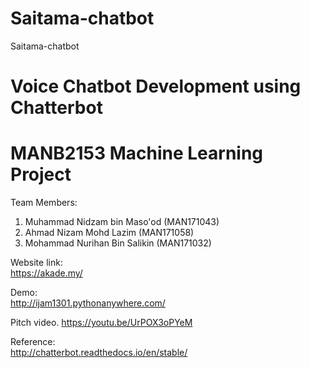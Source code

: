 # Saitama-chatbot
Saitama-chatbot

# Voice Chatbot Development using Chatterbot  
# MANB2153 Machine Learning Project  

Team Members:  
1) Muhammad Nidzam bin Maso'od  (MAN171043)  
2) Ahmad Nizam Mohd Lazim 		  (MAN171058)  
3) Mohammad Nurihan Bin Salikin (MAN171032)  

Website link:  
https://akade.my/  

Demo:  
http://ijam1301.pythonanywhere.com/  

Pitch video. 
https://youtu.be/UrPOX3oPYeM

Reference:  
http://chatterbot.readthedocs.io/en/stable/  

